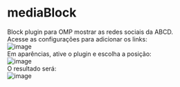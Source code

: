 # mediaBlock
Block plugin para OMP mostrar as redes sociais da ABCD.<br>
Acesse as configurações para adicionar os links:<br>
![image](https://github.com/danielsf93/mediaBlock/assets/114300053/0be68dea-ad65-471c-a1a3-d3eab522f1a2) <br>
Em aparências, ative o plugin e escolha a posição:<br>
![image](https://github.com/danielsf93/mediaBlock/assets/114300053/40212c0e-95dd-4100-b64c-e025feb8e819) <br>
O resultado será:<br>
![image](https://github.com/danielsf93/mediaBlock/assets/114300053/3f6d904b-9abd-4c55-9b79-5ffb99b081a2)


